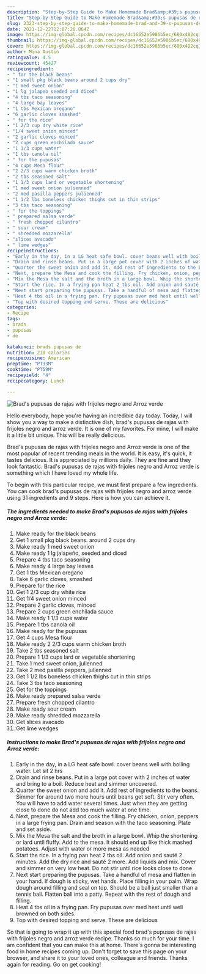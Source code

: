 ```yaml
---
description: "Step-by-Step Guide to Make Homemade Brad&amp;#39;s pupusas de rajas with frijoles negro and Arroz verde"
title: "Step-by-Step Guide to Make Homemade Brad&amp;#39;s pupusas de rajas with frijoles negro and Arroz verde"
slug: 2323-step-by-step-guide-to-make-homemade-brad-and-39-s-pupusas-de-rajas-with-frijoles-negro-and-arroz-verde
date: 2021-12-22T12:07:26.864Z
image: https://img-global.cpcdn.com/recipes/dc16652e5986b5ec/680x482cq70/brads-pupusas-de-rajas-with-frijoles-negro-and-arroz-verde-recipe-main-photo.jpg
thumbnail: https://img-global.cpcdn.com/recipes/dc16652e5986b5ec/680x482cq70/brads-pupusas-de-rajas-with-frijoles-negro-and-arroz-verde-recipe-main-photo.jpg
cover: https://img-global.cpcdn.com/recipes/dc16652e5986b5ec/680x482cq70/brads-pupusas-de-rajas-with-frijoles-negro-and-arroz-verde-recipe-main-photo.jpg
author: Mina Austin
ratingvalue: 4.5
reviewcount: 45427
recipeingredient:
- " for the black beans"
- "1 small pkg black beans around 2 cups dry"
- "1 med sweet onion"
- "1 lg jalapeo seeded and diced"
- "4 tbs taco seasoning"
- "4 large bay leaves"
- "1 tbs Mexican oregano"
- "6 garlic cloves smashed"
- " for the rice"
- "1 2/3 cup dry white rice"
- "1/4 sweet onion minced"
- "2 garlic cloves minced"
- "2 cups green enchilada sauce"
- "1 1/3 cups water"
- "1 tbs canola oil"
- " for the pupusas"
- "4 cups Mesa flour"
- "2 2/3 cups warm chicken broth"
- "2 tbs seasoned salt"
- "1 1/3 cups lard or vegetable shortening"
- "1 med sweet onion julienned"
- "2 med pasilla peppers julienned"
- "1 1/2 lbs boneless chicken thighs cut in thin strips"
- "3 tbs taco seasoning"
- " for the toppings"
- " prepared salsa verde"
- " fresh chopped cilantro"
- " sour cream"
- " shredded mozzarella"
- "slices avacado"
- " lime wedges"
recipeinstructions:
- "Early in the day, in a LG heat safe bowl. cover beans well with boiling water. Let sit 2 hrs"
- "Drain and rinse beans. Put in a large pot cover with 2 inches of water and bring to a boil. Reduce heat and simmer uncovered."
- "Quarter the sweet onion and add it. Add rest of ingredients to the beans. Simmer for around two more hours until beans get soft. Stir very often. You will have to add water several times. Just when they are getting close to done do not add too much water at one time."
- "Next, prepare the Mesa and cook the filling. Fry chicken, onion, peppers in a large frying pan. Drain and season with the taco seasoning. Plate and set aside."
- "Mix the Mesa the salt and the broth in a large bowl. Whip the shortening or lard until fluffy. Add to the mesa. It should end up like thick mashed potatoes. Adjust with water or more mesa as needed"
- "Start the rice. In a frying pan heat 2 tbs oil. Add onion and sauté 2 minutes. Add the dry rice and sauté 2 more. Add liquids and mix. Cover and simmer on very low heat. Do not stir until rice looks close to done"
- "Next start preparing the pupusas. Take a handful of mesa and flatten in your hand. If dough is sticky, wet hands. Place filling in your palm. Wrap dough around filling and seal on top. Should be a ball just smaller than a tennis ball. Flatten ball into a patty. Repeat with the rest of dough and filling."
- "Heat 4 tbs oil in a frying pan. Fry pupusas over med hest until well browned on both sides."
- "Top with desired topping and serve. These are delicious"
categories:
- Recipe
tags:
- brads
- pupusas
- de

katakunci: brads pupusas de 
nutrition: 210 calories
recipecuisine: American
preptime: "PT33M"
cooktime: "PT59M"
recipeyield: "4"
recipecategory: Lunch

---
```



![Brad&#39;s pupusas de rajas with frijoles negro and Arroz verde](https://img-global.cpcdn.com/recipes/dc16652e5986b5ec/680x482cq70/brads-pupusas-de-rajas-with-frijoles-negro-and-arroz-verde-recipe-main-photo.jpg)

Hello everybody, hope you're having an incredible day today. Today, I will show you a way to make a distinctive dish, brad&#39;s pupusas de rajas with frijoles negro and arroz verde. It is one of my favorites. For mine, I will make it a little bit unique. This will be really delicious.



Brad&#39;s pupusas de rajas with frijoles negro and Arroz verde is one of the most popular of recent trending meals in the world. It is easy, it's quick, it tastes delicious. It is appreciated by millions daily. They are fine and they look fantastic. Brad&#39;s pupusas de rajas with frijoles negro and Arroz verde is something which I have loved my whole life.


To begin with this particular recipe, we must first prepare a few ingredients. You can cook brad&#39;s pupusas de rajas with frijoles negro and arroz verde using 31 ingredients and 9 steps. Here is how you can achieve it.

<!--inarticleads1-->

##### The ingredients needed to make Brad&#39;s pupusas de rajas with frijoles negro and Arroz verde:

1. Make ready  for the black beans
1. Get 1 small pkg black beans. around 2 cups dry
1. Make ready 1 med sweet onion
1. Make ready 1 lg jalapeño, seeded and diced
1. Prepare 4 tbs taco seasoning
1. Make ready 4 large bay leaves
1. Get 1 tbs Mexican oregano
1. Take 6 garlic cloves, smashed
1. Prepare  for the rice
1. Get 1 2/3 cup dry white rice
1. Get 1/4 sweet onion minced
1. Prepare 2 garlic cloves, minced
1. Prepare 2 cups green enchilada sauce
1. Make ready 1 1/3 cups water
1. Prepare 1 tbs canola oil
1. Make ready  for the pupusas
1. Get 4 cups Mesa flour
1. Make ready 2 2/3 cups warm chicken broth
1. Take 2 tbs seasoned salt
1. Prepare 1 1/3 cups lard or vegetable shortening
1. Take 1 med sweet onion, julienned
1. Take 2 med pasilla peppers, julienned
1. Get 1 1/2 lbs boneless chicken thighs cut in thin strips
1. Take 3 tbs taco seasoning
1. Get  for the toppings
1. Make ready  prepared salsa verde
1. Prepare  fresh chopped cilantro
1. Make ready  sour cream
1. Make ready  shredded mozzarella
1. Get slices avacado
1. Get  lime wedges




<!--inarticleads2-->

##### Instructions to make Brad&#39;s pupusas de rajas with frijoles negro and Arroz verde:

1. Early in the day, in a LG heat safe bowl. cover beans well with boiling water. Let sit 2 hrs
1. Drain and rinse beans. Put in a large pot cover with 2 inches of water and bring to a boil. Reduce heat and simmer uncovered.
1. Quarter the sweet onion and add it. Add rest of ingredients to the beans. Simmer for around two more hours until beans get soft. Stir very often. You will have to add water several times. Just when they are getting close to done do not add too much water at one time.
1. Next, prepare the Mesa and cook the filling. Fry chicken, onion, peppers in a large frying pan. Drain and season with the taco seasoning. Plate and set aside.
1. Mix the Mesa the salt and the broth in a large bowl. Whip the shortening or lard until fluffy. Add to the mesa. It should end up like thick mashed potatoes. Adjust with water or more mesa as needed
1. Start the rice. In a frying pan heat 2 tbs oil. Add onion and sauté 2 minutes. Add the dry rice and sauté 2 more. Add liquids and mix. Cover and simmer on very low heat. Do not stir until rice looks close to done
1. Next start preparing the pupusas. Take a handful of mesa and flatten in your hand. If dough is sticky, wet hands. Place filling in your palm. Wrap dough around filling and seal on top. Should be a ball just smaller than a tennis ball. Flatten ball into a patty. Repeat with the rest of dough and filling.
1. Heat 4 tbs oil in a frying pan. Fry pupusas over med hest until well browned on both sides.
1. Top with desired topping and serve. These are delicious




So that is going to wrap it up with this special food brad&#39;s pupusas de rajas with frijoles negro and arroz verde recipe. Thanks so much for your time. I am confident that you can make this at home. There's gonna be interesting food in home recipes coming up. Don't forget to save this page on your browser, and share it to your loved ones, colleague and friends. Thanks again for reading. Go on get cooking!
